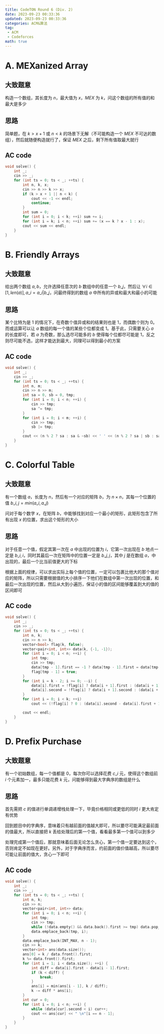 ```yaml
---
title: CodeTON Round 6 (Div. 2)
date: 2023-09-23 00:33:36
updated: 2023-09-23 00:33:36
categories: ACM&算法
tag:
 - ACM
 - Codeforces
math: true
---
```


# A. MEXanized Array

## 大致题意

构造一个数组，其长度为 $n$，最大值为 $x$，$MEX$ 为 $k$，问这个数组的所有值的和最大是多少

## 思路

简单题，在 $k > x + 1$ 或 $n < k$ 的场景下无解（不可能构造一个 $MEX$ 不可达的数组），然后就随便构造就行了，保证 $MEX$ 之后，剩下所有值取最大就行

## AC code

```cpp
void solve() {
    int _;
    cin >> _;
    for (int ts = 0; ts < _; ++ts) {
        int n, k, x;
        cin >> n >> k >> x;
        if (k > x + 1 || n < k) {
            cout << -1 << endl;
            continue;
        }
        int sum = 0;
        for (int i = 0; i < k; ++i) sum += i;
        for (int i = k; i < n; ++i) sum += (x == k ? x - 1 : x);
        cout << sum << endl;
    }
}
```

# B. Friendly Arrays

## 大致题意

给出两个数组 $a, b$，允许选择任意次的 $b$ 数组中的任意一个 $b\_j$，然后让 $\forall i \in [1, len(a)], a\_i = a\_i | b\_j$，问最终得到的数组 $a$ 中所有的异或和最大和最小的可能

## 思路

某个比特为是 $1$ 的情况下，在奇数个值异或和的结果则也是 $1$，而偶数个则为 $0$。而或运算可以让 $a$ 数组的每一个值的某些个位都变成 $1$。基于此，只需要关心 $a$ 的长度即可，若 $a$ 为奇数，那么选尽可能多的 $b$ 使得每个位都尽可能是 $1$，反之则尽可能不选，这样才能达到最大，同理可以得到最小的方案

## AC code

```cpp
void solve() {
    int _;
    cin >> _;
    for (int ts = 0; ts < _; ++ts) {
        int n, m;
        cin >> n >> m;
        int sa = 0, sb = 0, tmp;
        for (int i = 0; i < n; ++i) {
            cin >> tmp;
            sa ^= tmp;
        }
        for (int i = 0; i < m; ++i) {
            cin >> tmp;
            sb |= tmp;
        }
        cout << (n % 2 ? sa : sa & ~sb) << ' ' << (n % 2 ? sa | sb : sa) << endl;
    }
}
```

# C. Colorful Table

## 大致题意

有一个数组 $a$，长度为 $n$，然后有一个对应的矩阵 $b$，为 $n \times n$，其每一个位置的值 $b\_{i,j}=min(a\_i, a\_j)$

问对于每个数字 $x$，在矩阵 $b$，中能够找到对应一个最小的矩形，此矩形包含了所有出现 $x$ 的位置，求出这个矩形的大小

## 思路

对于任意一个值，假定其第一次在 $a$ 中出现的位置为 $i$，它第一次出现在 $b$ 地点一定是 $b\_{i,i}$，同时其最后一次在矩阵中的位置一定是 $b\_{j,j}$，其中 $j$ 是在数组 $a$，中出现的，最后一个比当前值更大的下标

根据上面的规律，可以求出实际上每个值的位置，一定可以包裹比他大的那个值对应的矩阵，所以只需要根据值的大小排序一下他们在数组中第一次出现的位置，和最后一次出现的位置，然后从大到小遍历，保证小的值的区间能够覆盖到大的值的区间即可

## AC code

```cpp
void solve() {
    int _;
    cin >> _;
    for (int ts = 0; ts < _; ++ts) {
        int n, k;
        cin >> n >> k;
        vector<bool> flag(k, false);
        vector<pair<int, int>> data(k, {-1, -1});
        for (int i = 0; i < n; ++i) {
            int tmp;
            cin >> tmp;
            data[tmp - 1].first == -1 ? data[tmp - 1].first = data[tmp - 1].second = i : data[tmp - 1].second = i;
            flag[tmp - 1] = true;
        }
        for (int i = k - 2; i >= 0; --i) {
            data[i].first = !flag[i] ? data[i + 1].first : (data[i + 1].first != -1 ? min(data[i].first, data[i + 1].first) : data[i].first);
            data[i].second = !flag[i] ? data[i + 1].second : (data[i + 1].first != -1 ? max(data[i].second, data[i + 1].second) : data[i].second);
        }
        for (int i = 0; i < k; ++i)
            cout << (!flag[i] ? 0 : (data[i].second - data[i].first + 1) + (data[i].second - data[i].first + 1)) << ' ';

        cout << endl;
    }
}
```

# D. Prefix Purchase

## 大致题意

有一个初始数组，每一个值都是 $0$，每次你可以选择花费 $c\_i$ 元，使得这个数组前 $i$ 个元素加一，最多只能花费 $k$ 元，问能够得到最大字典序的数组是什么

## 思路

首先需把 $c$ 的值进行单调递增栈处理一下，毕竟价格相同或更低的同时 $i$ 更大肯定有优势

回到题目中的字典序，意味着只有越前面的值越大即可，所以要尽可能满足最前面的值最大，所以直接把 $k$ 丢给处理后的第一个值，看看最多第一个值可以到多少

处理完成第一个值后，那就意味着后面无论怎么贪心，第一个值一定要达到这个，否则肯定不如现在更好。另外，对于字典序而言，约前面的值价值越高，所以要尽可能让前面的值大，贪心一下即可

## AC code

```cpp
void solve() {
    int _;
    cin >> _;
    for (int ts = 0; ts < _; ++ts) {
        int n, k;
        cin >> n;
        vector<pair<int, int>> data;
        for (int i = 0; i < n; ++i) {
            int tmp;
            cin >> tmp;
            while (!data.empty() && data.back().first >= tmp) data.pop_back();
            data.emplace_back(tmp, i);
        }
        data.emplace_back(INT_MAX, n - 1);
        cin >> k;
        vector<int> ans(data.size());
        ans[0] = k / data.front().first;
        k %= data.front().first;
        for (int i = 1; i < data.size(); ++i) {
            int diff = data[i].first - data[i - 1].first;
            if (k < diff) {
                break;
            }
            ans[i] = min(ans[i - 1], k / diff);
            k -= diff * ans[i];
        }
        int cur = 0;
        for (int i = 0; i < n; ++i) {
            while (data[cur].second < i) cur++;
            cout << ans[cur] << " \n"[i == n - 1];
        }
    }
}
```
